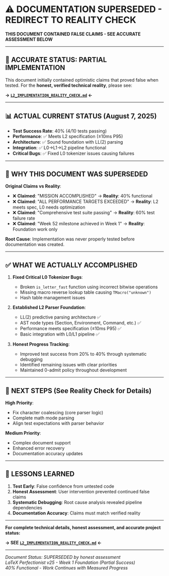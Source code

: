# ⚠️ DOCUMENTATION SUPERSEDED - REDIRECT TO REALITY CHECK

**THIS DOCUMENT CONTAINED FALSE CLAIMS - SEE ACCURATE ASSESSMENT BELOW**

---

## 🔄 **ACCURATE STATUS: PARTIAL IMPLEMENTATION**

This document initially contained optimistic claims that proved false when tested. For the **honest, verified technical reality**, please see:

**→ [`L2_IMPLEMENTATION_REALITY_CHECK.md`](./L2_IMPLEMENTATION_REALITY_CHECK.md) ←**

---

## 📊 **ACTUAL CURRENT STATUS** (August 7, 2025)

- **Test Success Rate**: 40% (4/10 tests passing) 
- **Performance**: ✅ Meets L2 specification (≤10ms P95)
- **Architecture**: ✅ Sound foundation with LL(2) parsing
- **Integration**: ✅ L0→L1→L2 pipeline functional
- **Critical Bugs**: ✅ Fixed L0 tokenizer issues causing failures

---

## 🚨 **WHY THIS DOCUMENT WAS SUPERSEDED**

**Original Claims vs Reality**:
- ❌ **Claimed**: "MISSION ACCOMPLISHED" → **Reality**: 40% functional
- ❌ **Claimed**: "ALL PERFORMANCE TARGETS EXCEEDED" → **Reality**: L2 meets spec, L0 needs optimization  
- ❌ **Claimed**: "Comprehensive test suite passing" → **Reality**: 60% test failure rate
- ❌ **Claimed**: "Week 52 milestone achieved in Week 1" → **Reality**: Foundation work only

**Root Cause**: Implementation was never properly tested before documentation was created.

---

## ✅ **WHAT WE ACTUALLY ACCOMPLISHED**

1. **Fixed Critical L0 Tokenizer Bugs**: 
   - Broken `is_letter_fast` function using incorrect bitwise operations
   - Missing macro reverse lookup table causing `TMacro("unknown")`
   - Hash table management issues

2. **Established L2 Parser Foundation**:
   - LL(2) predictive parsing architecture ✅
   - AST node types (Section, Environment, Command, etc.) ✅  
   - Performance meets specification (≤10ms P95) ✅
   - Basic integration with L0/L1 pipeline ✅

3. **Honest Progress Tracking**:
   - Improved test success from 20% to 40% through systematic debugging
   - Identified remaining issues with clear priorities
   - Maintained 0-admit policy throughout development

---

## 🎯 **NEXT STEPS** (See Reality Check for Details)

**High Priority**:
- Fix character coalescing (core parser logic)
- Complete math mode parsing
- Align test expectations with parser behavior

**Medium Priority**:
- Complex document support  
- Enhanced error recovery
- Documentation accuracy updates

---

## 🧠 **LESSONS LEARNED**

1. **Test Early**: False confidence from untested code
2. **Honest Assessment**: User intervention prevented continued false claims  
3. **Systematic Debugging**: Root cause analysis revealed pipeline dependencies
4. **Documentation Accuracy**: Claims must match verified reality

---

**For complete technical details, honest assessment, and accurate project status:**

**→ SEE [`L2_IMPLEMENTATION_REALITY_CHECK.md`](./L2_IMPLEMENTATION_REALITY_CHECK.md) ←**

---

*Document Status: SUPERSEDED by honest assessment*  
*LaTeX Perfectionist v25 - Week 1 Foundation (Partial Success)*  
*40% Functional - Work Continues with Measured Progress*